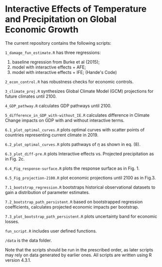 # Interactive Effects of Temperature and Precipitation on Global Economic Growth

The current repository contains the following scripts:

`1_damage_fun_estimate.R` has three regressions:

1.  baseline regression from Burke et al (2015);
2.  model with interactive effects + AFE;
3.  model with interactive effects + IFE; (Hande's Code)

`2_econ_control.R` has robustness checks for economic controls.

`3_climate_proj.R` synthesizes Global Climate Model (GCM) projections for future climates until 2100.

`4_GDP_pathway.R` calculates GDP pathways until 2100.

`5_difference_in_GDP_with-without_IE.R` calculates difference in Climate Change impacts on GDP with and without interactive terms.

`6.1_plot_optimal_curves.R` plots optimal curves with scatter points of countries representing current climate in 2019.

`6.2_plot_optimal_curves.R` plots pathways of $\eta$ as shown in eq. (8).

`6.3_plot_diff-pre.R` plots Interactive effects vs. Projected precipitation as in Fig. 2c.

`6.4_Fig_response-surface.R` plots the response surface as in Fig. 1.

`6.5_Fig_projection-2100.R` plot economic projections until 2100 as in Fig.3.

`7.1_bootstrap_regression.R` bootstraps historical observational datasets to gain a distribution of parameter estimates.

`7.2_bootstrap_path_persistent.R` based on bootstrapped regression coefficients, calculates projected economic impacts per bootstrap.

`7.3_plot_bootstrap_path_persistent.R` plots uncertainty band for economic losses.

`fun_script.R` includes user defined functions.

`/data` is the data folder.

Note that the scripts should be run in the prescribed order, as later scripts may rely on data generated by earlier ones.
All scripts are written using R version 4.3.1.


